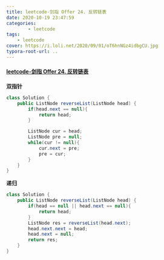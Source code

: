 ```yaml
---
title: leetcode-剑指 Offer 24. 反转链表
date: 2020-10-19 23:47:59
categories: 
		- leetcode
tags: 
	- leetcode
cover: https://i.loli.net/2020/09/01/oT6hnNGz4idbgCU.jpg
typora-root-url: ..
---
```


#### [leetcode-剑指 Offer 24. 反转链表](https://leetcode-cn.com/problems/fan-zhuan-lian-biao-lcof/)

**双指针**

```java
class Solution {
    public ListNode reverseList(ListNode head) {
        if(head.next == null){
            return head;
        }

        ListNode cur = head;
        ListNode pre = null;
        while(cur != null){
            cur.next = pre;
            pre = cur;
        }
    }
}
```



**递归**

```java
class Solution {
    public ListNode reverseList(ListNode head) {
        if(head == null || head.next == null){
            return head;
        }
        ListNode res = reverseList(head.next);
        head.next.next = head;
        head.next = null;
        return res;
    }
}
```

